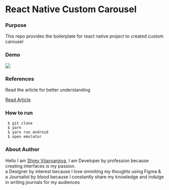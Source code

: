 <h1>React Native Custom Carousel</h1>

<h3>Purpose</h3>
<p>This repo provides the boilerplate for react native project to created custom carousel
</p>

<h3>Demo</h3>
<img src="./assets/demo.gif" />

<h3>References</h3>
<p>Read the article for better understanding</p>

<a href="https://shreyvijayvargiya26.medium.com/adding-custom-carousel-in-react-native-1acc217457d4">Read Article</a>

<h3>How to run</h3>
 
 ```
  $ git clone
  $ yarn
  $ yarn run android
  $ open emulator
 ```

<h3>About Author</h3>
<p>Hello I am <a href="https://shreyvijayvargiya26.medium.com/">Shrey Vijayvargiya</a>, I am Developer by profession because creating interfaces is my passion. 
<br /> a Designer by interest because I love ommiting my thoughts using Figma & <br />a Journalist by blood because I constantly share my knowledge and indulge in writing journals for my audiences</p>
